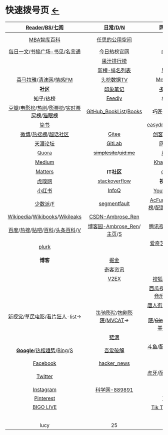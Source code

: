 <style type="text/css">
#content {margin-left: 10%;}
#content table {width:1300px;}
</style>
# 快速拨号页  [←](https://ambroseren.github.io/test/indexes.html)

| [Reader](Library/BookListsOne.md)/[BS](Library/BookSearch.md)/[七阅](https://www.7sbook.com/index/disk/index.html) | [日常](https://ambroseren.github.io/test/indexes.html)/[D](Data/DataRank.md)/[N](https://shouku123.com/rensi) | 网络公开课 | 算法社区 |
|:---:|:---:|:---:|:---:|
| [MBA智库百科](https://wiki.mbalib.com/wiki/首页) | [任思的公用空间](http://rensi.ys168.com/) | [imooc](https://www.imooc.com/course/list) | [LeetCode](https://leetcode.com/problemset/all/)/[LeetCode-cn](https://leetcode-cn.com/problemset/all/) |
| [每日一文](https://meiriyiwen.com/random)/[书摘广场-书见](https://memo.bookfere.com/community/posts/all)/[名言通](https://www.mingyantong.com/) | [今日热榜官网](https://tophub.today/) | [mooc.cn](https://www.cmooc.com/course) | []() |
| []() | [果汁排行榜](http://guozhivip.com/rank/) | [实验楼](https://www.lanqiao.cn/courses/) | [Project Euler](https://projecteuler.net/archives) |
| []() | [新榜-排名列表](https://www.newrank.cn/public/info/list.html) | [脚本之家](https://www.jb51.net/list/index_1.htm) | [Programming Praxis](https://programmingpraxis.com/) |
| [喜马拉雅](https://www.ximalaya.com/my/subscribed/)/[清沫网](https://www.qingmo.net/)/[情感FM](https://www.qingmo.net/qingganfm) | [头榜数据TV](http://www.toubang.tv/anchor/mutile.html) | [Meet Guru99](https://www.guru99.com/) | __工具__ |
| __社区__ | [印象笔记](https://app.yinxiang.com/Home.action) | ~~[多贝公开课](http://www.duobei.com/)~~ | [epub.liumingye](https://epub.liumingye.cn/) |
| [知乎](https://www.zhihu.com/people/RS101202303/following)/[热榜](https://www.zhihu.com/hot) | [Feedly](https://feedly.com/) | [极客学院](https://www.jikexueyuan.com/) | [MYFREEMP3](http://tool.liumingye.cn/music/?page=audioPage&type=migu&name=The%20Ludlows) |
| [豆瓣](https://www.douban.com/people/AmbroseRen/)/[电影榜](https://movie.douban.com/)/[热剧](https://movie.douban.com/tv/#!type=tv&tag=%E7%83%AD%E9%97%A8&sort=recommend&page_limit=20&page_start=0)/[影票榜](https://www.endata.com.cn/BoxOffice/)/[实时票房榜](https://www.endata.com.cn/BoxOffice/BO/RealTime/reTimeBO.html)/[猫眼榜](https://piaofang.maoyan.com/dashboard) | [GitHub_BookList](https://github.com/AmbroseRen/test/blob/master/Library/BookListsOne.md)/[Books](https://github.com/AmbroseRen/Picture/tree/master/book/Society) | [巧匠课堂-Adobe](https://www.2qj.com/) | [BookReader](https://ztftrue.github.io/BookReader/) |
| [简书](https://www.jianshu.com/subscriptions#/timeline) | []() | [easydrawingtutorials](https://www.easydrawingtutorials.com/index.php/disney/81-draw-mickey-mouse) | [Neat Reader](https://www.neat-reader.cn/webapp#/) |
| [微博](https://weibo.com/3626507391/follow)/[热搜榜](https://s.weibo.com/top/summary)/[超话社区](https://huati.weibo.cn/discovery/super) | [Gitee](https://gitee.com/) | [创客贴_平面设计](https://www.chuangkit.com/designtools/designindex) | [PDF在线阅读器](https://web.jisupdf.com/) |
| [天涯论坛](https://bbs.tianya.cn/) | [GitLab](https://gitlab.com/ambroserencn) | [网易公开课](https://open.163.com/khan/) | [oneNote笔记本-微软](https://www.onenote.com/notebooks?auth=1&nf=1&fromAR=1) |
| [Quora](https://www.quora.com/) | ~~[simplesite](http://ambroseren.simplesite.com/)/[uid.me](http://uid.me/ren_si1#)~~ | [腾讯课堂](https://ke.qq.com/) | [catbox](https://catbox.moe/user/login.php) |
| [Medium](https://medium.com/) | []() | [Khan Academy](https://www.khanacademy.org/) | [在线翻译](https://fanyi.youdao.com/) |
| [Matters](https://matters.news/) | __IT社区__ | [coursera](https://www.coursera.org/browse/computer-science) | [刘明野的工具箱](https://tool.liumingye.cn/) |
| [虎嗅网](https://www.huxiu.com/) | [stackoverflow](https://stackoverflow.com/) | __视频__/[IMDb](https://m.imdb.com/) | [MD格式在线排版](https://md.phodal.com/) |
| [小红书](https://www.xiaohongshu.com/explore) | [InfoQ](https://www.infoq.cn/) | [Youtube](https://www.youtube.com/)/[媒体库](https://www.youtube.com/feed/library) | [AnywhereAnything](http://lackar.com/aa/) |
| [少数派](https://sspai.com/)/[F](Library/Forum.md) | [segmentfault](https://segmentfault.com/u/ambroseren/users/following) | [AcFun](https://www.acfun.cn/)/[哔哩哔哩](https://space.bilibili.com/352834482/fans/follow)/[热榜](https://www.bilibili.com/v/popular/rank/all)/[配置](https://link.bilibili.com/p/center/index#/my-room/start-live)/[我的b站直播](https://live.bilibili.com/22653502) | [QQ邮箱](https://mail.qq.com/)/[万年历](https://wannianrili.bmcx.com/)/[12306](https://kyfw.12306.cn/otn/leftTicket/init) |
| [Wikipedia](https://www.wikipedia.org/)/[Wikibooks](https://www.wikibooks.org/)/[Wikileaks](https://wikileaks.org/What-is-WikiLeaks.html) | [CSDN-Ambrose_Ren](https://blog.csdn.net/Ambrose_Ren) | []() | [高德地图](https://www.amap.com/)/[百度地图](https://map.baidu.com/) |
| [百度](https://www.baidu.com/)/[热搜](https://top.baidu.com/board)/[贴吧](https://tieba.baidu.com/index.html)/[百科](https://baike.baidu.com/usercenter/lemmas#favorites)/[头条百科](https://www.baike.com/)/[V](https://baike.baidu.com/vbaike#gallary) | [博客园-Ambrose_Ren](https://www.cnblogs.com/rensi/)/[主页](https://home.cnblogs.com/u/rensi/)/[S](https://zzk.cnblogs.com/s/blogpost) | [腾讯视频](https://v.qq.com/biu/u/playlist)/[热榜](https://v.qq.com/biu/ranks/?t=hotsearch)/[体育](https://live.qq.com/match)/[电竞](https://egame.qq.com/gamelist) | [阿里云盘](https://www.aliyundrive.com/drive/)/[百度网盘](https://pan.baidu.com/disk/home)/[C](Data/Clouder.md) |
| [plurk](https://www.plurk.com/AmbroseRenCN) | []() | [爱奇艺](https://www.iqiyi.com/u/fav)/[风云榜](https://www.iqiyi.com/ranks1/home)/[国际站](https://www.iq.com/)/[收藏](https://www.iq.com/personal?type=favorite) | []() |
| __博客__ | [掘金](https://juejin.cn/) | [优酷网](https://user.youku.com/page/usc/fav?theme=) | []() |
| []() | [奇客资讯](https://www.solidot.org/) | [芒果TV](https://i.mgtv.com/my/looklist) | __新手基础自学__ |
| []() | [V2EX](https://www.v2ex.com/?tab=tech) | [搜狐](https://my.tv.sohu.com/i/bookmark)/[PPTV](https://www.pptv.com/)-[收藏](https://usercenter.pptv.com/web/user/collection) | [菜鸟教程](https://www.runoob.com/) |
| []() | []() | [西瓜视频](https://www.ixigua.com/my/favorite)/[咪咕体育](https://www.miguvideo.com/mgs/website/prd/personalCenter.html#/collect)-~~[音乐](https://music.migu.cn/v3/my/playlist)-[播放](https://music.migu.cn/v3/music/player/audio)~~/[乐视](http://i.le.com/playrecord#favorite) | →[CCTV直播](https://tv.cctv.com/live/)/~~[电视直播](http://www.hao5.net/)~~/[一](http://www.tvyan.com/)/[二](https://www.chaojidianshi.net/) |
| [新视觉](https://www.ixinshijue.com/)/[草民电影](https://www.cmdy555.com/)/[看片狂人](https://www.kpkuang.com/)-[list](https://listed.to/p/l1PbMlAK7g)→ | ~~[策驰影院](http://www.cechiyy5.com/)~~/[掏剧影院](https://www.taojuyb.com/)/[MVCAT](https://www.mvcat.com/)→ | [唐人街](https://www.tangrenjie.tv/)/[片库](https://www.mypianku.net/)-[list](https://www.pianku.tv/)/[努努影院](https://www.nunuyy.cc/)/~~[Gimy](https://gimy.app/)~~/[GimyTV](https://gimytv.com/)/[91美剧](https://91mjw.com/)/[99美剧](https://www.99meiju.org/) | →[美剧迷](https://www.meijumi.net/)/[韩剧网](https://www.tvn.cc/)/[蛋蛋赞](https://www.dandanzan.cc/) |
| []() | [链滴](https://ld246.com/) | __直播__ | [w3school](https://www.w3school.com.cn/) |
| [__Google__](https://www.google.com/)/[热搜趋势](https://trends.google.com/trends/?geo=US)/[Bing](https://cn.bing.com/)/[S](Library/SearchEngine.md) | [吾爱破解](https://www.52pojie.cn/) | [斗鱼](https://www.douyu.com/directory/myFollow)/[配置](https://mp.douyu.com/live/main)/[我的斗鱼直播](https://www.douyu.com/10150268) | [w3cschool](https://www.w3cschool.cn/) |
| [Facebook](https://www.facebook.com/) | [hacker_news](https://news.ycombinator.com/) | []() | ~~[WEB前端手册](#)~~ |
| [Twitter](https://twitter.com/home) | []() | [虎牙](https://www.huya.com/myfollow)/[配置](https://i.huya.com/index.php?m=ProfileSetting#ktylts)/[我的虎牙直播](https://www.huya.com/25541428) | [前端速查](http://f2er.club/) |
| [Instagram](https://www.instagram.com/ambroserencn/) | [科学网-889891](http://blog.sciencenet.cn/home.php?mod=spacecp&ac=friend&op=find) | []() | []() |
| [Pinterest](https://www.pinterest.com/) | []() | [YY LIVE](https://www.yy.com/i/index/live) | []() |
| [BIGO LIVE](https://www.bigo.tv/cn/show) | []() | [Tik Tok](https://www.tiktok.com/)/[抖音](https://www.douyin.com/recommend)/[快手](https://www.kuaishou.com/) | []() |
| []() | []() | []() | []() |
| []() | []() | []() | []() |
| []() | []() | []() | []() |
| []() | []() | []() | []() |
| []() | []() | []() | []() |
| lucy | 25 | X | X |
